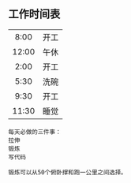 ## 工作时间表

|||
|:---:|:---:|
|8:00|开工|
|12:00|午休|
|2:00|开工|
|5:30|洗碗|
|9:30|开工|
|11:30|睡觉|


```
每天必做的三件事：
拉伸
锻炼
写代码

锻炼可以从50个俯卧撑和跑一公里之间选择。
```
